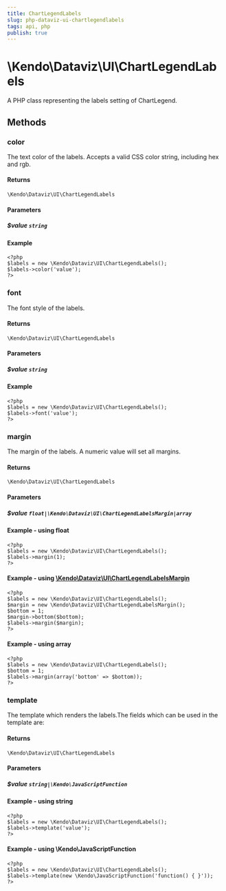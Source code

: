 ```yaml
---
title: ChartLegendLabels
slug: php-dataviz-ui-chartlegendlabels
tags: api, php
publish: true
---
```


# \Kendo\Dataviz\UI\ChartLegendLabels

A PHP class representing the labels setting of ChartLegend.


## Methods

### color
The text color of the labels. Accepts a valid CSS color string, including hex and rgb.

#### Returns
`\Kendo\Dataviz\UI\ChartLegendLabels`

#### Parameters

##### $value `string`



#### Example 
    <?php
    $labels = new \Kendo\Dataviz\UI\ChartLegendLabels();
    $labels->color('value');
    ?>

### font
The font style of the labels.

#### Returns
`\Kendo\Dataviz\UI\ChartLegendLabels`

#### Parameters

##### $value `string`



#### Example 
    <?php
    $labels = new \Kendo\Dataviz\UI\ChartLegendLabels();
    $labels->font('value');
    ?>

### margin

The margin of the labels. A numeric value will set all margins.

#### Returns
`\Kendo\Dataviz\UI\ChartLegendLabels`

#### Parameters

##### $value `float|\Kendo\Dataviz\UI\ChartLegendLabelsMargin|array`




#### Example  - using float
    <?php
    $labels = new \Kendo\Dataviz\UI\ChartLegendLabels();
    $labels->margin(1);
    ?>


#### Example - using [\Kendo\Dataviz\UI\ChartLegendLabelsMargin](/api/wrappers/php/Kendo/Dataviz/UI/ChartLegendLabelsMargin)
    <?php
    $labels = new \Kendo\Dataviz\UI\ChartLegendLabels();
    $margin = new \Kendo\Dataviz\UI\ChartLegendLabelsMargin();
    $bottom = 1;
    $margin->bottom($bottom);
    $labels->margin($margin);
    ?>

#### Example - using array

    <?php
    $labels = new \Kendo\Dataviz\UI\ChartLegendLabels();
    $bottom = 1;
    $labels->margin(array('bottom' => $bottom));
    ?>

### template
The template which renders the labels.The fields which can be used in the template are:

#### Returns
`\Kendo\Dataviz\UI\ChartLegendLabels`

#### Parameters

##### $value `string|\Kendo\JavaScriptFunction`



#### Example  - using string
    <?php
    $labels = new \Kendo\Dataviz\UI\ChartLegendLabels();
    $labels->template('value');
    ?>

#### Example  - using \Kendo\JavaScriptFunction
    <?php
    $labels = new \Kendo\Dataviz\UI\ChartLegendLabels();
    $labels->template(new \Kendo\JavaScriptFunction('function() { }'));
    ?>

